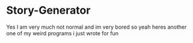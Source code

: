 # Story-Generator
Yes I am very much not normal and im very bored so yeah heres another one of my weird programs i just wrote for fun
